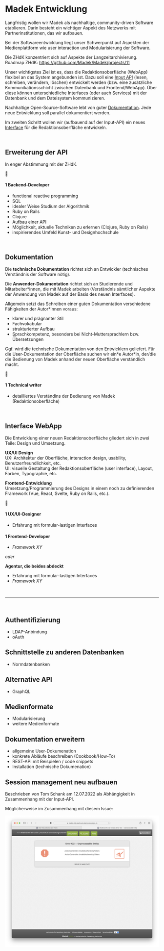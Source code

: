 # Madek Entwicklung

Langfristig wollen wir Madek als nachhaltige, community-driven Software etablieren. Darin besteht ein wichtiger Aspekt des Netzwerks mit Partnerinstitutionen, das wir aufbauen.  

Bei der Softwareentwicklung liegt unser Schwerpunkt auf Aspekten der Medienplattform wie user interaction und Modularisierung der Software.  

Die ZHdK konzentriert sich auf Aspekte der Langzeitarchivierung.  
Roadmap ZHdK: https://github.com/Madek/Madek/projects/11

Unser wichtigstes Ziel ist es, dass die Redaktionsoberfläche (WebApp) flexibel an das System angebunden ist. Dazu soll eine [Input API](#Erweiterung-der-API) (lesen, schreiben, verändern, löschen) entwickelt werden (bzw. eine zusätzliche Kommunikationsschicht zwischen Datenbank und Frontend/WebApp). Über diese können unterschiedliche Interfaces (oder auch Services) mit der Datenbank und dem Dateisystem kommunizieren.  

Nachhaltige Open-Source-Software lebt von guter [Dokumentation](#Dokumentation). Jede neue Entwicklung soll parallel dokumentiert werden.  

Im zweiten Schritt wollen wir (aufbauend auf der Input-API) ein neues [Interface](#Interface-WebApp) für die Redaktionsoberfläche entwickeln.  

&nbsp; 

## Erweiterung der API

In enger Abstimmung mit der ZHdK. 

:eyes:

#### 1 Backend-Developer
- functional reactive programming
- SQL
- idealer Weise Studium der Algorithmik
- Ruby on Rails  
- Clojure  
- Aufbau einer API
- Möglichkeit, aktuelle Techniken zu erlernen (Clojure, Ruby on Rails)
- inspirierendes Umfeld Kunst- und Designhochschule

&nbsp; 

## Dokumentation

Die **technische Dokumentation** richtet sich an Entwickler (technisches Verständnis der Software nötig). 

Die **Anwender-Dokumentation** richtet sich an Studierende und Mitarbeiter\*innen, die mit Madek arbeiten (Verständnis sämtlicher Aspekte der Anwendung von Madek auf der Basis des neuen Interfaces). 

Allgemein setzt das Schreiben einer guten Dokumentation verschiedene Fähigkeiten der Autor*innen voraus:
- klarer und prägnanter Stil
- Fachvokabular
- strukturierter Aufbau
- Sprachkompetenz, besonders bei Nicht-Muttersprachlern bzw. Übersetzungen  

Ggf. wird die technische Dokumentation von den Entwicklern geliefert. Für die User-Dokumentation der Oberfläche suchen wir ein\*e Autor\*in, der/die die Bedienung von Madek anhand der neuen Oberfläche verständlich macht.

:eyes:

#### 1 Technical writer
- detailliertes Verständins der Bedienung von Madek (Redaktionsoberfläche)  

&nbsp;

## Interface WebApp

Die Entwicklung einer neuen Redaktionsoberfläche gliedert sich in zwei Teile: Design und Umsetzung.

**UX/UI Design**  
UX: Architektur der Oberfläche, interaction design, usability, Benutzerfreundlichkeit, etc.  
UI: visuelle Gestaltung der Redaktionsoberfläche (user interface), Layout, Farben, Typographie, etc.

**Frontend-Entwicklung**  
Umsetzung/Programmierung des Designs in einem noch zu definierenden Framework (Vue, React, Svelte, Ruby on Rails, etc.).

:eyes:

#### 1 UX/UI-Designer  
- Erfahrung mit formular-lastigen Interfaces

#### 1 Frontend-Developer  
- *Framework XY*

*oder*  

**Agentur, die beides abdeckt**  
- Erfahrung mit formular-lastigen Interfaces  
- *Framework XY*

&nbsp; 

---

&nbsp;

## Authentifizierung
- LDAP-Anbindung
- oAuth

## Schnittstelle zu anderen Datenbanken
- Normdatenbanken

## Alternative API
- GraphQL

## Medienformate
- Modularisierung
- weitere Medienformate

## Dokumentation erweitern
- allgemeine User-Dokumenation
- konkrete Abläufe beschreiben (Cookbook/How-To)
- REST-API mit Beispielen / code snippets
- Installation (technische Dokumenation)

## Session management neu aufbauen
Beschrieben von Tom Schank am 12.07.2022 als Abhängigkeit in Zusammenhang mit der Input-API.

Möglicherweise im Zusammenhang mit diesem Issue:

![](img/session-error.jpg)